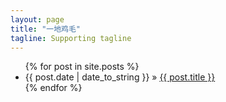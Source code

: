 ```yaml
---
layout: page
title: "一地鸡毛"
tagline: Supporting tagline
---
```


<script type="text/javascript">document.write(unescape('%3Cdiv id="bdcs"%3E%3C/div%3E%3Cscript charset="utf-8" src="http://znsv.baidu.com/customer_search/api/js?sid=4573988363352471990') + '&plate_url=' + (encodeURIComponent(window.location.href)) + '&t=' + (Math.ceil(new Date()/3600000)) + unescape('"%3E%3C/script%3E'));</script>
<ul class="posts">
  {% for post in site.posts %}
    <li><span>{{ post.date | date_to_string }}</span> &raquo; <a href="{{ BASE_PATH }}{{ post.url }}">{{ post.title }}</a></li>
  {% endfor %}
</ul>
